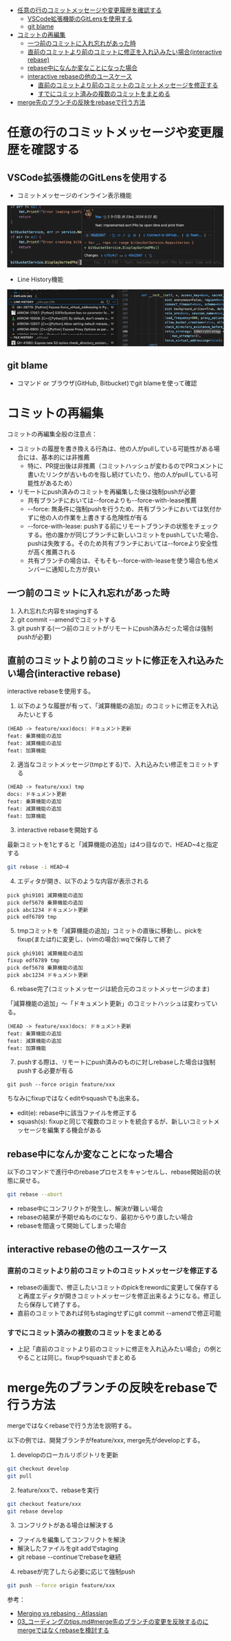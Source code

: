 - [任意の行のコミットメッセージや変更履歴を確認する](#任意の行のコミットメッセージや変更履歴を確認する)
  - [VSCode拡張機能のGitLensを使用する](#vscode拡張機能のgitlensを使用する)
  - [git blame](#git-blame)
- [コミットの再編集](#コミットの再編集)
  - [一つ前のコミットに入れ忘れがあった時](#一つ前のコミットに入れ忘れがあった時)
  - [直前のコミットより前のコミットに修正を入れ込みたい場合(interactive rebase)](#直前のコミットより前のコミットに修正を入れ込みたい場合interactive-rebase)
  - [rebase中になんか変なことになった場合](#rebase中になんか変なことになった場合)
  - [interactive rebaseの他のユースケース](#interactive-rebaseの他のユースケース)
    - [直前のコミットより前のコミットのコミットメッセージを修正する](#直前のコミットより前のコミットのコミットメッセージを修正する)
    - [すでにコミット済みの複数のコミットをまとめる](#すでにコミット済みの複数のコミットをまとめる)
- [merge先のブランチの反映をrebaseで行う方法](#merge先のブランチの反映をrebaseで行う方法)


# 任意の行のコミットメッセージや変更履歴を確認する

## VSCode拡張機能のGitLensを使用する
- コミットメッセージのインライン表示機能

![inline_commit_message](../../assets/vscode_gitlens_inline_commit_msg.png)


- Line History機能

![line_history](../../assets/vscode_gitlens_line_hist.png)


## git blame
- コマンド or ブラウザ(GitHub, Bitbucket)でgit blameを使って確認

# コミットの再編集

コミットの再編集全般の注意点：

- コミットの履歴を書き換える行為は、他の人がpullしている可能性がある場合には、基本的には非推薦
    - 特に、PR提出後は非推薦（コミットハッシュが変わるのでPRコメントに書いたリンクが古いものを指し続けていたり、他の人がpullしている可能性があるため）
- リモートにpush済みのコミットを再編集した後は強制pushが必要
    - 共有ブランチにおいては--forceよりも--force-with-lease推薦
    - --force: 無条件に強制pushを行うため、共有ブランチにおいては気付かずに他の人の作業を上書きする危険性が有る
    - --force-with-lease: pushする前にリモートブランチの状態をチェックする。他の誰かが同じブランチに新しいコミットをpushしていた場合、pushは失敗する。そのため共有ブランチにおいては--forceより安全性が高く推薦される
    - 共有ブランチの場合は、そもそも--force-with-leaseを使う場合も他メンバーに通知した方が良い


## 一つ前のコミットに入れ忘れがあった時

1. 入れ忘れた内容をstagingする
2. git commit --amendでコミットする
3. git pushする(一つ前のコミットがリモートにpush済みだった場合は強制pushが必要)

## 直前のコミットより前のコミットに修正を入れ込みたい場合(interactive rebase)

interactive rebaseを使用する。

1. 以下のような履歴が有って、「減算機能の追加」のコミットに修正を入れ込みたいとする

```text
(HEAD -> feature/xxx)docs: ドキュメント更新
feat: 乗算機能の追加
feat: 減算機能の追加
feat: 加算機能
```

2. 適当なコミットメッセージ(tmpとする)で、入れ込みたい修正をコミットする

```text
(HEAD -> feature/xxx) tmp
docs: ドキュメント更新
feat: 乗算機能の追加
feat: 減算機能の追加
feat: 加算機能
```

3. interactive rebaseを開始する

最新コミットを1とすると「減算機能の追加」は4つ目なので、HEAD~4と指定する

```bash
git rebase -i HEAD~4
```

4. エディタが開き、以下のような内容が表示される

```text
pick ghi9101 減算機能の追加
pick def5678 乗算機能の追加
pick abc1234 ドキュメント更新
pick edf6789 tmp
```

5. tmpコミットを「減算機能の追加」コミットの直後に移動し、pickをfixup(またはf)に変更し、(vimの場合):wqで保存して終了

```text
pick ghi9101 減算機能の追加
fixup edf6789 tmp
pick def5678 乗算機能の追加
pick abc1234 ドキュメント更新
```

6. rebase完了(コミットメッセージは統合元のコミットメッセージのまま)

「減算機能の追加」〜「ドキュメント更新」のコミットハッシュは変わっている。

```text
(HEAD -> feature/xxx)docs: ドキュメント更新
feat: 乗算機能の追加
feat: 減算機能の追加
feat: 加算機能
```

7. pushする際は、リモートにpush済みのものに対しrebaseした場合は強制pushする必要が有る

```text
git push --force origin feature/xxx
```

ちなみにfixupではなくeditやsquashでも出来る。
- edit(e): rebase中に該当ファイルを修正する
- squash(s): fixupと同じで複数のコミットを統合するが、新しいコミットメッセージを編集する機会がある

## rebase中になんか変なことになった場合

以下のコマンドで進行中のrebaseプロセスをキャンセルし、rebase開始前の状態に戻せる。

```bash
git rebase --abort
```

- rebase中にコンフリクトが発生し、解決が難しい場合
- rebaseの結果が予期せぬものになり、最初からやり直したい場合
- rebaseを間違って開始してしまった場合

## interactive rebaseの他のユースケース

### 直前のコミットより前のコミットのコミットメッセージを修正する
- rebaseの画面で、修正したいコミットのpickをrewordに変更して保存すると再度エディタが開きコミットメッセージを修正出来るようになる。修正したら保存して終了する。
- 直前のコミットであれば何もstagingせずにgit commit --amendで修正可能

### すでにコミット済みの複数のコミットをまとめる

- 上記「直前のコミットより前のコミットに修正を入れ込みたい場合」の例とやることは同じ。fixupやsquashでまとめる


# merge先のブランチの反映をrebaseで行う方法

mergeではなくrebaseで行う方法を説明する。

以下の例では、開発ブランチがfeature/xxx, merge先がdevelopとする。

1. developのローカルリポジトリを更新

```bash
git checkout develop
git pull
```

2. feature/xxxで、rebaseを実行

```bash
git checkout feature/xxx
git rebase develop
```

3. コンフリクトがある場合は解決する

- ファイルを編集してコンフリクトを解決
- 解決したファイルをgit addでstaging
- git rebase --continueでrebaseを継続

4. rebaseが完了したら必要に応じて強制push

```bash
git push --force origin feature/xxx
```

参考：
- [Merging vs rebasing - Atlassian](https://www.atlassian.com/ja/git/tutorials/merging-vs-rebasing)
- [03_コーディングのtips.md#merge先のブランチの変更を反映するのにmergeではなくrebaseを検討する](./03_コーディングのtips.md#merge先のブランチの変更を反映するのにmergeではなくrebaseを検討する)
